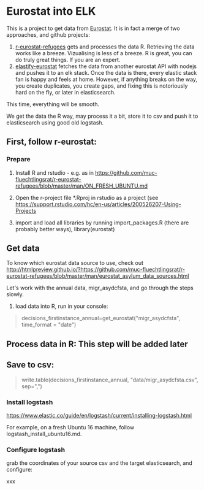 # Eurostat into ELK

This is a project to get data from [Eurostat](http://ec.europa.eu/eurostat/de/data/database).
It is in fact a merge of two approaches, and github projects:
  
1. [r-eurostat-refugees](https://github.com/muc-fluechtlingsrat/r-eurostat-refugees) gets and processes the data R. Retrieving the data works like a breeze. Vizualising is less of a breeze. R is great, you can do truly great things. If you are an expert. 
1. [elastify-eurostat](https://github.com/muc-fluechtlingsrat/elastify-eurostat) fetches the data from another eurostat API with nodejs and pushes it to an elk stack. Once the data is there, every elastic stack fan is happy and feels at home. However, if anything breaks on the way, you create duplicates, you create gaps, and fixing this is notoriously hard on the fly, or later in elasticsearch.

This time, everything will be smooth. 

We get the data the R way, may process it a bit, store it to csv and push it to elasticsearch using good old logstash. 

## First, follow r-eurostat:

### Prepare
1. Install R and rstudio - e.g. as in https://github.com/muc-fluechtlingsrat/r-eurostat-refugees/blob/master/man/ON_FRESH_UBUNTU.md

2. Open the r-project file \*.Rproj in rstudio as a project (see https://support.rstudio.com/hc/en-us/articles/200526207-Using-Projects
3. import and load all libraries by running import_packages.R (there are probably better ways), library(eurostat)

## Get data

To know which eurostat data source to use, check out http://htmlpreview.github.io/?https://github.com/muc-fluechtlingsrat/r-eurostat-refugees/blob/master/man/eurostat_asylum_data_sources.html

Let's work with the annual data, migr_asydcfsta, and go through the steps slowly.
1. load data into R, run in your console: 

> decisions_firstinstance_annual=get_eurostat("migr_asydcfsta", time_format = "date") 

## Process data in R: This step will be added later

## Save to csv: 

> write.table(decisions_firstinstance_annual, "data/migr_asydcfsta.csv", sep=",")

### Install logstash

https://www.elastic.co/guide/en/logstash/current/installing-logstash.html

For example, on a fresh Ubuntu 16 machine, follow logstash_install_ubuntu16.md.

### Configure logstash

grab the coordinates of your source csv and the target elasticsearch, and configure:

xxx
 
